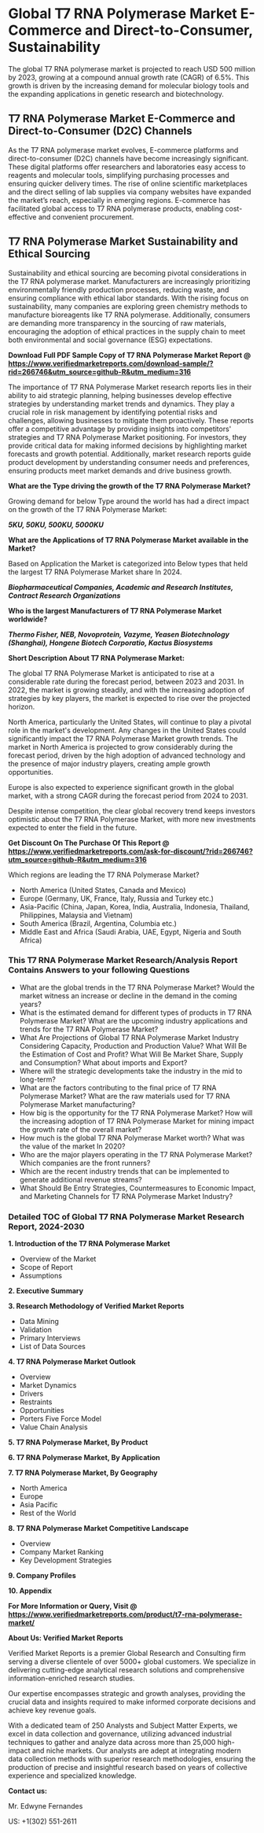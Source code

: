 <h1>Global T7 RNA Polymerase Market E-Commerce and Direct-to-Consumer, Sustainability</h1><p class=""><p>The global T7 RNA polymerase market is projected to reach USD 500 million by 2023, growing at a compound annual growth rate (CAGR) of 6.5%. This growth is driven by the increasing demand for molecular biology tools and the expanding applications in genetic research and biotechnology.</p><h2>T7 RNA Polymerase Market E-Commerce and Direct-to-Consumer (D2C) Channels</h2><p>As the T7 RNA polymerase market evolves, E-commerce platforms and direct-to-consumer (D2C) channels have become increasingly significant. These digital platforms offer researchers and laboratories easy access to reagents and molecular tools, simplifying purchasing processes and ensuring quicker delivery times. The rise of online scientific marketplaces and the direct selling of lab supplies via company websites have expanded the market’s reach, especially in emerging regions. E-commerce has facilitated global access to T7 RNA polymerase products, enabling cost-effective and convenient procurement.</p><h2>T7 RNA Polymerase Market Sustainability and Ethical Sourcing</h2><p>Sustainability and ethical sourcing are becoming pivotal considerations in the T7 RNA polymerase market. Manufacturers are increasingly prioritizing environmentally friendly production processes, reducing waste, and ensuring compliance with ethical labor standards. With the rising focus on sustainability, many companies are exploring green chemistry methods to manufacture bioreagents like T7 RNA polymerase. Additionally, consumers are demanding more transparency in the sourcing of raw materials, encouraging the adoption of ethical practices in the supply chain to meet both environmental and social governance (ESG) expectations.</p></p><p class=""><strong>Download Full PDF Sample Copy of T7 RNA Polymerase Market Report @ <a href="https://www.verifiedmarketreports.com/download-sample/?rid=266746&utm_source=github-R&utm_medium=316" target="_blank">https://www.verifiedmarketreports.com/download-sample/?rid=266746&utm_source=github-R&utm_medium=316</a></strong></p><p>The importance of&nbsp;T7 RNA Polymerase Market research reports lies in their ability to aid strategic planning, helping businesses develop effective strategies by understanding market trends and dynamics. They play a crucial role in risk management by identifying potential risks and challenges, allowing businesses to mitigate them proactively. These reports offer a competitive advantage by providing insights into competitors' strategies and T7 RNA Polymerase Market positioning. For investors, they provide critical data for making informed decisions by highlighting market forecasts and growth potential. Additionally, market research reports guide product development by understanding consumer needs and preferences, ensuring products meet market demands and drive business growth.</p><p><strong>What are the&nbsp;Type driving the growth of the T7 RNA Polymerase Market?</strong></p><p id="" class="">Growing demand for below Type around the world has had a direct impact on the growth of the T7 RNA Polymerase Market:</p><p class=""><em><strong>5KU, 50KU, 500KU, 5000KU</strong></em></p><p class=""><strong>What are the&nbsp;Applications&nbsp;of T7 RNA Polymerase Market available in the Market?</strong></p><p id="" class="">Based on Application the Market is categorized into Below types that held the largest T7 RNA Polymerase Market share In 2024.</p><p class=""><em><strong>Biopharmaceutical Companies, Academic and Research Institutes, Contract Research Organizations</strong></em></p><p class=""><strong>Who is the largest Manufacturers of T7 RNA Polymerase Market worldwide?</strong></p><p><em><strong>Thermo Fisher, NEB, Novoprotein, Vazyme, Yeasen Biotechnology (Shanghai), Hongene Biotech Corporatio, Kactus Biosystems</strong></em></p><p id="" class=""><strong>Short Description About T7 RNA Polymerase Market:</strong></p><p>The global T7 RNA Polymerase Market is anticipated to rise at a considerable rate during the forecast period, between 2023 and 2031. In 2022, the market is growing steadily, and with the increasing adoption of strategies by key players, the market is expected to rise over the projected horizon.</p><p>North America, particularly the United States, will continue to play a pivotal role in the market's development. Any changes in the United States could significantly impact the T7 RNA Polymerase Market growth trends. The market in North America is projected to grow considerably during the forecast period, driven by the high adoption of advanced technology and the presence of major industry players, creating ample growth opportunities.</p><p>Europe is also expected to experience significant growth in the global market, with a strong CAGR during the forecast period from 2024 to 2031.</p><p>Despite intense competition, the clear global recovery trend keeps investors optimistic about the T7 RNA Polymerase Market, with more new investments expected to enter the field in the future.</p><p id="" class=""><strong>Get Discount On The Purchase Of This Report @ <a href="https://www.verifiedmarketreports.com/ask-for-discount/?rid=266746?utm_source=github-R&utm_medium=316" target="_blank">https://www.verifiedmarketreports.com/ask-for-discount/?rid=266746?utm_source=github-R&utm_medium=316</a></strong></p><p class="">Which regions are leading the T7 RNA Polymerase Market?</p><ul><li>North America (United States, Canada and Mexico)</li><li>Europe (Germany, UK, France, Italy, Russia and Turkey etc.)</li><li>Asia-Pacific (China, Japan, Korea, India, Australia, Indonesia, Thailand, Philippines, Malaysia and Vietnam)</li><li>South America (Brazil, Argentina, Columbia etc.)</li><li>Middle East and Africa (Saudi Arabia, UAE, Egypt, Nigeria and South Africa)</li></ul><h3 id="" class="">This T7 RNA Polymerase Market Research/Analysis Report Contains Answers to your following Questions</h3><ul><li>What are the global trends in the T7 RNA Polymerase Market? Would the market witness an increase or decline in the demand in the coming years?</li><li>What is the estimated demand for different types of products in T7 RNA Polymerase Market? What are the upcoming industry applications and trends for the T7 RNA Polymerase Market?</li><li>What Are Projections of Global T7 RNA Polymerase Market Industry Considering Capacity, Production and Production Value? What Will Be the Estimation of Cost and Profit? What Will Be Market Share, Supply and Consumption? What about imports and Export?</li><li>Where will the strategic developments take the industry in the mid to long-term?</li><li>What are the factors contributing to the final price of T7 RNA Polymerase Market? What are the raw materials used for T7 RNA Polymerase Market manufacturing?</li><li>How big is the opportunity for the T7 RNA Polymerase Market? How will the increasing adoption of T7 RNA Polymerase Market for mining impact the growth rate of the overall market?</li><li>How much is the global T7 RNA Polymerase Market worth? What was the value of the market In 2020?</li><li>Who are the major players operating in the T7 RNA Polymerase Market? Which companies are the front runners?</li><li>Which are the recent industry trends that can be implemented to generate additional revenue streams?</li><li>What Should Be Entry Strategies, Countermeasures to Economic Impact, and Marketing Channels for T7 RNA Polymerase Market Industry?</li></ul><h3 id="" class="">Detailed TOC of Global T7 RNA Polymerase Market Research Report, 2024-2030</h3><p id="" class=""><strong>1. Introduction of the T7 RNA Polymerase Market</strong></p><ul><li>Overview of the Market</li><li>Scope of Report</li><li>Assumptions</li></ul><p id="" class=""><strong>2. Executive Summary</strong></p><p id="" class=""><strong>3. Research Methodology of Verified Market Reports</strong></p><ul><li>Data Mining</li><li>Validation</li><li>Primary Interviews</li><li>List of Data Sources</li></ul><p id="" class=""><strong>4. T7 RNA Polymerase Market Outlook</strong></p><ul><li>Overview</li><li>Market Dynamics</li><li>Drivers</li><li>Restraints</li><li>Opportunities</li><li>Porters Five Force Model</li><li>Value Chain Analysis</li></ul><p id="" class=""><strong>5. T7 RNA Polymerase Market, By Product</strong></p><p id="" class=""><strong>6. T7 RNA Polymerase Market, By Application</strong></p><p id="" class=""><strong>7. T7 RNA Polymerase Market, By Geography</strong></p><ul><li>North America</li><li>Europe</li><li>Asia Pacific</li><li>Rest of the World</li></ul><p id="" class=""><strong>8. T7 RNA Polymerase Market Competitive Landscape</strong></p><ul><li>Overview</li><li>Company Market Ranking</li><li>Key Development Strategies</li></ul><p id="" class=""><strong>9. Company Profiles</strong></p><p id="" class=""><strong>10. Appendix</strong></p><p id="" class=""><strong>For More Information or Query, Visit @ <a href="https://www.verifiedmarketreports.com/product/t7-rna-polymerase-market/" target="_blank">https://www.verifiedmarketreports.com/product/t7-rna-polymerase-market/</a></strong></p><p id="" class=""><strong>About Us: Verified Market Reports</strong></p><p id="" class="">Verified Market Reports is a premier Global Research and Consulting firm serving a diverse clientele of over 5000+ global customers. We specialize in delivering cutting-edge analytical research solutions and comprehensive information-enriched research studies.</p><p id="" class="">Our expertise encompasses strategic and growth analyses, providing the crucial data and insights required to make informed corporate decisions and achieve key revenue goals.</p><p id="" class="">With a dedicated team of 250 Analysts and Subject Matter Experts, we excel in data collection and governance, utilizing advanced industrial techniques to gather and analyze data across more than 25,000 high-impact and niche markets. Our analysts are adept at integrating modern data collection methods with superior research methodologies, ensuring the production of precise and insightful research based on years of collective experience and specialized knowledge.</p><p id="" class=""><strong>Contact us:</strong></p><p id="" class="">Mr. Edwyne Fernandes</p><p id="" class="">US: +1(302) 551-2611</p>
